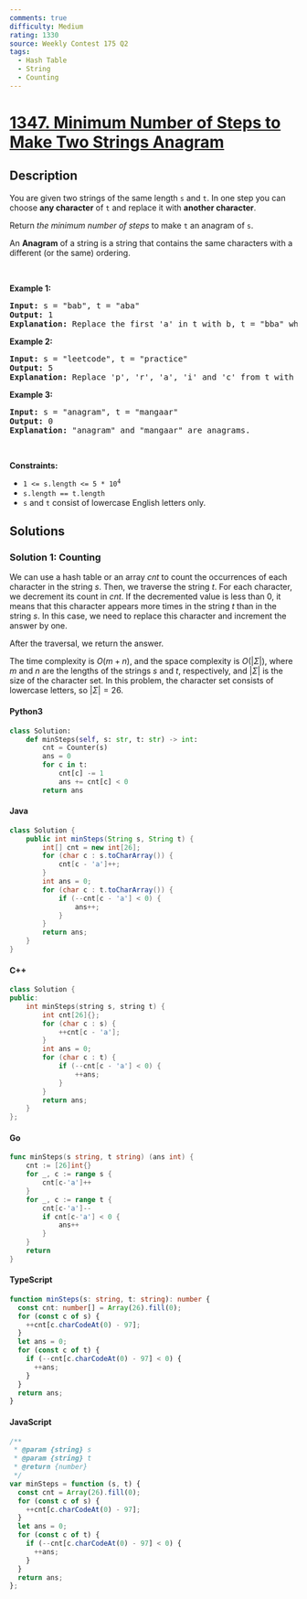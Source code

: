 ```yaml
---
comments: true
difficulty: Medium
rating: 1330
source: Weekly Contest 175 Q2
tags:
  - Hash Table
  - String
  - Counting
---
```


<!-- problem:start -->

# [1347. Minimum Number of Steps to Make Two Strings Anagram](https://leetcode.com/problems/minimum-number-of-steps-to-make-two-strings-anagram)


## Description

<!-- description:start -->

<p>You are given two strings of the same length <code>s</code> and <code>t</code>. In one step you can choose <strong>any character</strong> of <code>t</code> and replace it with <strong>another character</strong>.</p>

<p>Return <em>the minimum number of steps</em> to make <code>t</code> an anagram of <code>s</code>.</p>

<p>An <strong>Anagram</strong> of a string is a string that contains the same characters with a different (or the same) ordering.</p>

<p>&nbsp;</p>
<p><strong class="example">Example 1:</strong></p>

<pre>
<strong>Input:</strong> s = &quot;bab&quot;, t = &quot;aba&quot;
<strong>Output:</strong> 1
<strong>Explanation:</strong> Replace the first &#39;a&#39; in t with b, t = &quot;bba&quot; which is anagram of s.
</pre>

<p><strong class="example">Example 2:</strong></p>

<pre>
<strong>Input:</strong> s = &quot;leetcode&quot;, t = &quot;practice&quot;
<strong>Output:</strong> 5
<strong>Explanation:</strong> Replace &#39;p&#39;, &#39;r&#39;, &#39;a&#39;, &#39;i&#39; and &#39;c&#39; from t with proper characters to make t anagram of s.
</pre>

<p><strong class="example">Example 3:</strong></p>

<pre>
<strong>Input:</strong> s = &quot;anagram&quot;, t = &quot;mangaar&quot;
<strong>Output:</strong> 0
<strong>Explanation:</strong> &quot;anagram&quot; and &quot;mangaar&quot; are anagrams. 
</pre>

<p>&nbsp;</p>
<p><strong>Constraints:</strong></p>

<ul>
	<li><code>1 &lt;= s.length &lt;= 5 * 10<sup>4</sup></code></li>
	<li><code>s.length == t.length</code></li>
	<li><code>s</code> and <code>t</code> consist of lowercase English letters only.</li>
</ul>

<!-- description:end -->

## Solutions

<!-- solution:start -->

### Solution 1: Counting

We can use a hash table or an array $\textit{cnt}$ to count the occurrences of each character in the string $\textit{s}$. Then, we traverse the string $\textit{t}$. For each character, we decrement its count in $\textit{cnt}$. If the decremented value is less than $0$, it means that this character appears more times in the string $\textit{t}$ than in the string $\textit{s}$. In this case, we need to replace this character and increment the answer by one.

After the traversal, we return the answer.

The time complexity is $O(m + n)$, and the space complexity is $O(|\Sigma|)$, where $m$ and $n$ are the lengths of the strings $\textit{s}$ and $\textit{t}$, respectively, and $|\Sigma|$ is the size of the character set. In this problem, the character set consists of lowercase letters, so $|\Sigma| = 26$.

<!-- tabs:start -->

#### Python3

```python
class Solution:
    def minSteps(self, s: str, t: str) -> int:
        cnt = Counter(s)
        ans = 0
        for c in t:
            cnt[c] -= 1
            ans += cnt[c] < 0
        return ans
```

#### Java

```java
class Solution {
    public int minSteps(String s, String t) {
        int[] cnt = new int[26];
        for (char c : s.toCharArray()) {
            cnt[c - 'a']++;
        }
        int ans = 0;
        for (char c : t.toCharArray()) {
            if (--cnt[c - 'a'] < 0) {
                ans++;
            }
        }
        return ans;
    }
}
```

#### C++

```cpp
class Solution {
public:
    int minSteps(string s, string t) {
        int cnt[26]{};
        for (char c : s) {
            ++cnt[c - 'a'];
        }
        int ans = 0;
        for (char c : t) {
            if (--cnt[c - 'a'] < 0) {
                ++ans;
            }
        }
        return ans;
    }
};
```

#### Go

```go
func minSteps(s string, t string) (ans int) {
	cnt := [26]int{}
	for _, c := range s {
		cnt[c-'a']++
	}
	for _, c := range t {
		cnt[c-'a']--
		if cnt[c-'a'] < 0 {
			ans++
		}
	}
	return
}
```

#### TypeScript

```ts
function minSteps(s: string, t: string): number {
  const cnt: number[] = Array(26).fill(0);
  for (const c of s) {
    ++cnt[c.charCodeAt(0) - 97];
  }
  let ans = 0;
  for (const c of t) {
    if (--cnt[c.charCodeAt(0) - 97] < 0) {
      ++ans;
    }
  }
  return ans;
}
```

#### JavaScript

```js
/**
 * @param {string} s
 * @param {string} t
 * @return {number}
 */
var minSteps = function (s, t) {
  const cnt = Array(26).fill(0);
  for (const c of s) {
    ++cnt[c.charCodeAt(0) - 97];
  }
  let ans = 0;
  for (const c of t) {
    if (--cnt[c.charCodeAt(0) - 97] < 0) {
      ++ans;
    }
  }
  return ans;
};
```

<!-- tabs:end -->

<!-- solution:end -->

<!-- problem:end -->
